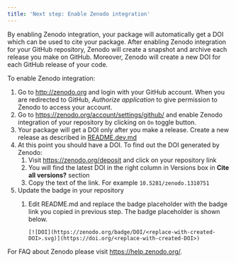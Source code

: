 ```yaml
---
title: 'Next step: Enable Zenodo integration'
---
```


By enabling Zenodo integration, your package will automatically get a DOI which can be used to cite your package. After enabling Zenodo integration for your GitHub repository, Zenodo will create a snapshot and archive each release you make on GitHub. Moreover, Zenodo will create a new DOI for each GitHub release of your code.

To enable Zenodo integration:

1. Go to http://zenodo.org and login with your GitHub account. When you are redirected to GitHub, *Authorize application* to give permission to Zenodo to access your account.
1. Go to <https://zenodo.org/account/settings/github/> and enable Zenodo integration of your repository by clicking on `On` toggle button.
2. Your package will get a DOI only after you make a release. Create a new release as described in [README.dev.md](https://github.com/Pjieter/drippy/blob/main/README.dev.md#33-github)
3. At this point you should have a DOI. To find out the DOI generated by Zenodo:
   1. Visit https://zenodo.org/deposit and click on your repository link
   2. You will find the latest DOI in the right column in Versions box in **Cite all versions?** section
   3. Copy the text of the link. For example `10.5281/zenodo.1310751`
4. Update the badge in your repository
   1. Edit README.md and replace the badge placeholder with the badge link you copied in previous step.
   The badge placeholder is shown below.

      `[![DOI](https://zenodo.org/badge/DOI/<replace-with-created-DOI>.svg)](https://doi.org/<replace-with-created-DOI>)`

For FAQ about Zenodo please visit <https://help.zenodo.org/>.
